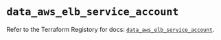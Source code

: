 # `data_aws_elb_service_account`

Refer to the Terraform Registory for docs: [`data_aws_elb_service_account`](https://www.terraform.io/docs/providers/aws/d/elb_service_account).
